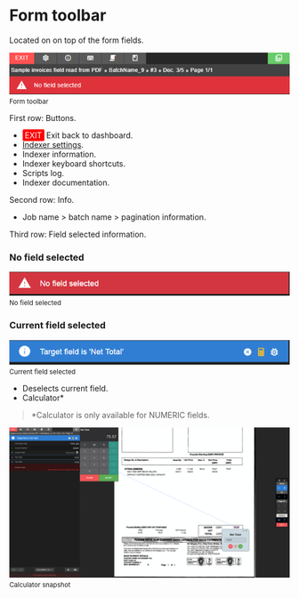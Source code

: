 
# Form toolbar

Located on on top of the form fields.  


![Form toolbar](./../../../../../images/documentation/chronolite/indexer/form_toolbar.PNG)  
<small class="img_caption">Form toolbar</small>

First row: Buttons.

* <span style="background:red; color: white; padding: 2px 4px; border-radius: 2px;">EXIT</span> Exit back to dashboard.
* <i class="mdi mdi-cog"></i> [Indexer settings](./../../../../documentation/chronolite/indexer/indexer-settings/index).
* <i class="mdi mdi-information-outline"></i> Indexer information.
* <i class="mdi mdi-keyboard-outline"></i> Indexer keyboard shortcuts.
* <i class="mdi mdi-script"></i> Scripts log.
* <i class="mdi mdi-book-outline"></i> Indexer documentation.

Second row: Info.

* Job name > batch name > pagination information.

Third row: Field selected information.

### No field selected

![No field selected](./../../../../../images/documentation/chronolite/indexer/nofieldsel.PNG)  
<small class="img_caption">No field selected</small>

### Current field selected

![Field selected](./../../../../../images/documentation/chronolite/indexer/fieldsel.PNG)  
<small class="img_caption">Current field selected</small>

* <i class="mdi mdi-close-circle"></i> Deselects current field.
* <i class="mdi mdi-calculator" style="color: gold"></i> Calculator*
> *Calculator is only available for NUMERIC fields.

![Field selected](./../../../../../images/documentation/chronolite/indexer/calculator.PNG)  
<small class="img_caption">Calculator snapshot</small>


